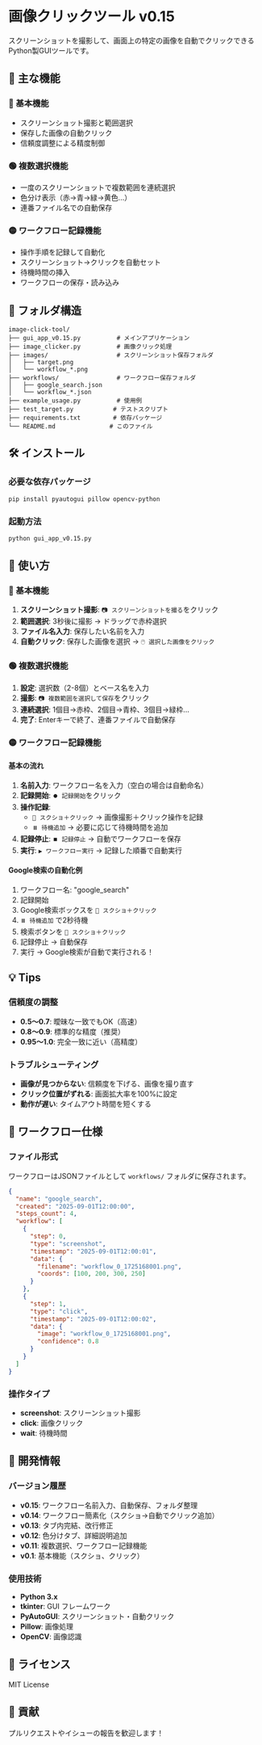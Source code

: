 # 画像クリックツール v0.15

スクリーンショットを撮影して、画面上の特定の画像を自動でクリックできるPython製GUIツールです。

## 🚀 主な機能

### 🔵 基本機能
- スクリーンショット撮影と範囲選択
- 保存した画像の自動クリック
- 信頼度調整による精度制御

### 🟢 複数選択機能  
- 一度のスクリーンショットで複数範囲を連続選択
- 色分け表示（赤→青→緑→黄色...）
- 連番ファイル名での自動保存

### 🟡 ワークフロー記録機能
- 操作手順を記録して自動化
- スクリーンショット→クリックを自動セット
- 待機時間の挿入
- ワークフローの保存・読み込み

## 📁 フォルダ構造

```
image-click-tool/
├── gui_app_v0.15.py          # メインアプリケーション
├── image_clicker.py          # 画像クリック処理
├── images/                   # スクリーンショット保存フォルダ
│   ├── target.png
│   └── workflow_*.png
├── workflows/                # ワークフロー保存フォルダ
│   ├── google_search.json
│   └── workflow_*.json
├── example_usage.py          # 使用例
├── test_target.py           # テストスクリプト
├── requirements.txt         # 依存パッケージ
└── README.md               # このファイル
```

## 🛠️ インストール

### 必要な依存パッケージ
```bash
pip install pyautogui pillow opencv-python
```

### 起動方法
```bash
python gui_app_v0.15.py
```

## 📖 使い方

### 🔵 基本機能
1. **スクリーンショット撮影**: `📷 スクリーンショットを撮る`をクリック
2. **範囲選択**: 3秒後に撮影 → ドラッグで赤枠選択
3. **ファイル名入力**: 保存したい名前を入力
4. **自動クリック**: 保存した画像を選択 → `🖱️ 選択した画像をクリック`

### 🟢 複数選択機能
1. **設定**: 選択数（2-8個）とベース名を入力
2. **撮影**: `📷 複数範囲を選択して保存`をクリック
3. **連続選択**: 1個目→赤枠、2個目→青枠、3個目→緑枠...
4. **完了**: Enterキーで終了、連番ファイルで自動保存

### 🟡 ワークフロー記録機能

#### 基本の流れ
1. **名前入力**: ワークフロー名を入力（空白の場合は自動命名）
2. **記録開始**: `⏺️ 記録開始`をクリック
3. **操作記録**: 
   - `📸 スクショ＋クリック` → 画像撮影＋クリック操作を記録
   - `⏸️ 待機追加` → 必要に応じて待機時間を追加
4. **記録停止**: `⏹️ 記録停止` → 自動でワークフローを保存
5. **実行**: `▶️ ワークフロー実行` → 記録した順番で自動実行

#### Google検索の自動化例
1. ワークフロー名: "google_search"
2. 記録開始
3. Google検索ボックスを `📸 スクショ＋クリック`
4. `⏸️ 待機追加` で2秒待機
5. 検索ボタンを `📸 スクショ＋クリック`
6. 記録停止 → 自動保存
7. 実行 → Google検索が自動で実行される！

## 💡 Tips

### 信頼度の調整
- **0.5～0.7**: 曖昧な一致でもOK（高速）
- **0.8～0.9**: 標準的な精度（推奨）
- **0.95～1.0**: 完全一致に近い（高精度）

### トラブルシューティング
- **画像が見つからない**: 信頼度を下げる、画像を撮り直す
- **クリック位置がずれる**: 画面拡大率を100%に設定
- **動作が遅い**: タイムアウト時間を短くする

## 📝 ワークフロー仕様

### ファイル形式
ワークフローはJSONファイルとして `workflows/` フォルダに保存されます。

```json
{
  "name": "google_search",
  "created": "2025-09-01T12:00:00",
  "steps_count": 4,
  "workflow": [
    {
      "step": 0,
      "type": "screenshot",
      "timestamp": "2025-09-01T12:00:01",
      "data": {
        "filename": "workflow_0_1725168001.png",
        "coords": [100, 200, 300, 250]
      }
    },
    {
      "step": 1,
      "type": "click",
      "timestamp": "2025-09-01T12:00:02",
      "data": {
        "image": "workflow_0_1725168001.png",
        "confidence": 0.8
      }
    }
  ]
}
```

### 操作タイプ
- **screenshot**: スクリーンショット撮影
- **click**: 画像クリック
- **wait**: 待機時間

## 🔧 開発情報

### バージョン履歴
- **v0.15**: ワークフロー名前入力、自動保存、フォルダ整理
- **v0.14**: ワークフロー簡素化（スクショ→自動でクリック追加）
- **v0.13**: タブ内完結、改行修正
- **v0.12**: 色分けタブ、詳細説明追加
- **v0.11**: 複数選択、ワークフロー記録機能
- **v0.1**: 基本機能（スクショ、クリック）

### 使用技術
- **Python 3.x**
- **tkinter**: GUI フレームワーク
- **PyAutoGUI**: スクリーンショット・自動クリック
- **Pillow**: 画像処理
- **OpenCV**: 画像認識

## 📄 ライセンス

MIT License

## 🤝 貢献

プルリクエストやイシューの報告を歓迎します！